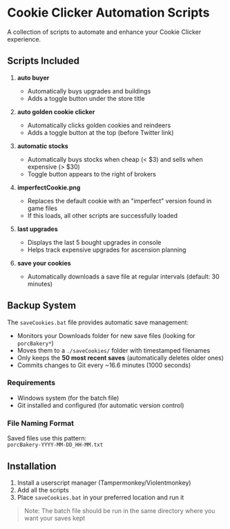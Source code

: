 # Cookie Clicker Automation Scripts

A collection of scripts to automate and enhance your Cookie Clicker experience.

## Scripts Included

1. **auto buyer**  
   - Automatically buys upgrades and buildings
   - Adds a toggle button under the store title

2. **auto golden cookie clicker**  
   - Automatically clicks golden cookies and reindeers
   - Adds a toggle button at the top (before Twitter link)

3. **automatic stocks**  
   - Automatically buys stocks when cheap (< $3) and sells when expensive (> $30)
   - Toggle button appears to the right of brokers

4. **imperfectCookie.png**  
   - Replaces the default cookie with an "imperfect" version found in game files
   - If this loads, all other scripts are successfully loaded

5. **last upgrades**  
   - Displays the last 5 bought upgrades in console
   - Helps track expensive upgrades for ascension planning

6. **save your cookies**  
   - Automatically downloads a save file at regular intervals (default: 30 minutes)

## Backup System

The `saveCookies.bat` file provides automatic save management:

- Monitors your Downloads folder for new save files (looking for `porcBakery*`)
- Moves them to a `./saveCookies/` folder with timestamped filenames
- Only keeps the **50 most recent saves** (automatically deletes older ones)
- Commits changes to Git every ~16.6 minutes (1000 seconds)

### Requirements
- Windows system (for the batch file)
- Git installed and configured (for automatic version control)

### File Naming Format
Saved files use this pattern:  
`porcBakery-YYYY-MM-DD_HH-MM.txt`

## Installation
1. Install a userscript manager (Tampermonkey/Violentmonkey)
2. Add all the scripts
3. Place `saveCookies.bat` in your preferred location and run it

> Note: The batch file should be run in the same directory where you want your saves kept